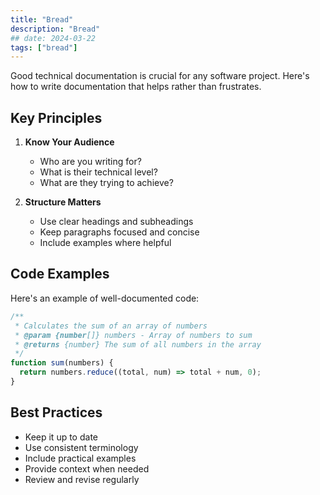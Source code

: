 ```yaml
---
title: "Bread"
description: "Bread"
## date: 2024-03-22
tags: ["bread"]
---
```


Good technical documentation is crucial for any software project. Here's how to write documentation that helps rather than frustrates.

## Key Principles

1. **Know Your Audience**
   - Who are you writing for?
   - What is their technical level?
   - What are they trying to achieve?

2. **Structure Matters**
   - Use clear headings and subheadings
   - Keep paragraphs focused and concise
   - Include examples where helpful

## Code Examples

Here's an example of well-documented code:

```javascript
/**
 * Calculates the sum of an array of numbers
 * @param {number[]} numbers - Array of numbers to sum
 * @returns {number} The sum of all numbers in the array
 */
function sum(numbers) {
  return numbers.reduce((total, num) => total + num, 0);
}
```

## Best Practices

- Keep it up to date
- Use consistent terminology
- Include practical examples
- Provide context when needed
- Review and revise regularly
